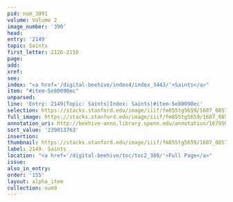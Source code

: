 ```yaml
---
pid: num_3091
volume: Volume 2
image_number: '390'
head:
entry: '2149'
topic: Saints
first_letter: 2126-2150
page:
add:
xref:
see:
index: "<a href='/digital-beehive/index4/index_3443/'>Saints</a>"
item: "#item-5e80090ec"
unparsed:
line: 'Entry: 2149|Topic: Saints|Index: Saints|#item-5e80090ec'
selection: https://stacks.stanford.edu/image/iiif/fm855tg5659/1607_0857/883,3763,2781,298/full/0/default.jpg
full_image: https://stacks.stanford.edu/image/iiif/fm855tg5659/1607_0857/full/full/0/default.jpg
annotation_uri: http://beehive-anno.library.upenn.edu/annotation/1679507544371
sort_value: '239013763'
insertion:
thumbnail: https://stacks.stanford.edu/image/iiif/fm855tg5659/1607_0857/883,3763,600,180/250,/0/default.jpg
label: 2149. Saints
location: "<a href='/digital-beehive/toc/toc2_380/'>Full Page</a>"
issue:
also_in_entry:
order: '155'
layout: alpha_item
collection: num9
---
```

